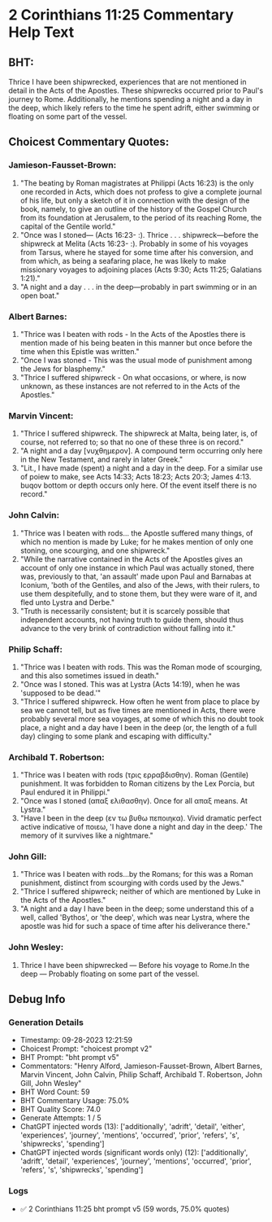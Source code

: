 # 2 Corinthians 11:25 Commentary Help Text

## BHT:
Thrice I have been shipwrecked, experiences that are not mentioned in detail in the Acts of the Apostles. These shipwrecks occurred prior to Paul's journey to Rome. Additionally, he mentions spending a night and a day in the deep, which likely refers to the time he spent adrift, either swimming or floating on some part of the vessel.

## Choicest Commentary Quotes:
### Jamieson-Fausset-Brown:
1. "The beating by Roman magistrates at Philippi (Acts 16:23) is the only one recorded in Acts, which does not profess to give a complete journal of his life, but only a sketch of it in connection with the design of the book, namely, to give an outline of the history of the Gospel Church from its foundation at Jerusalem, to the period of its reaching Rome, the capital of the Gentile world."
2. "Once was I stoned— (Acts 16:23- :). Thrice . . . shipwreck—before the shipwreck at Melita (Acts 16:23- :). Probably in some of his voyages from Tarsus, where he stayed for some time after his conversion, and from which, as being a seafaring place, he was likely to make missionary voyages to adjoining places (Acts 9:30; Acts 11:25; Galatians 1:21)."
3. "A night and a day . . . in the deep—probably in part swimming or in an open boat."

### Albert Barnes:
1. "Thrice was I beaten with rods - In the Acts of the Apostles there is mention made of his being beaten in this manner but once before the time when this Epistle was written."
2. "Once I was stoned - This was the usual mode of punishment among the Jews for blasphemy."
3. "Thrice I suffered shipwreck - On what occasions, or where, is now unknown, as these instances are not referred to in the Acts of the Apostles."

### Marvin Vincent:
1. "Thrice I suffered shipwreck. The shipwreck at Malta, being later, is, of course, not referred to; so that no one of these three is on record."
2. "A night and a day [νυχθημερον]. A compound term occurring only here in the New Testament, and rarely in later Greek."
3. "Lit., I have made (spent) a night and a day in the deep. For a similar use of poiew to make, see Acts 14:33; Acts 18:23; Acts 20:3; James 4:13. buqov bottom or depth occurs only here. Of the event itself there is no record."

### John Calvin:
1. "Thrice was I beaten with rods... the Apostle suffered many things, of which no mention is made by Luke; for he makes mention of only one stoning, one scourging, and one shipwreck."
2. "While the narrative contained in the Acts of the Apostles gives an account of only one instance in which Paul was actually stoned, there was, previously to that, 'an assault' made upon Paul and Barnabas at Iconium, 'both of the Gentiles, and also of the Jews, with their rulers, to use them despitefully, and to stone them, but they were ware of it, and fled unto Lystra and Derbe."
3. "Truth is necessarily consistent; but it is scarcely possible that independent accounts, not having truth to guide them, should thus advance to the very brink of contradiction without falling into it."

### Philip Schaff:
1. "Thrice was I beaten with rods. This was the Roman mode of scourging, and this also sometimes issued in death."
2. "Once was I stoned. This was at Lystra (Acts 14:19), when he was 'supposed to be dead.'"
3. "Thrice I suffered shipwreck. How often he went from place to place by sea we cannot tell, but as five times are mentioned in Acts, there were probably several more sea voyages, at some of which this no doubt took place, a night and a day have I been in the deep (or, the length of a full day) clinging to some plank and escaping with difficulty."

### Archibald T. Robertson:
1. "Thrice was I beaten with rods (τρις ερραβδισθην). Roman (Gentile) punishment. It was forbidden to Roman citizens by the Lex Porcia, but Paul endured it in Philippi."
2. "Once was I stoned (απαξ ελιθασθην). Once for all απαξ means. At Lystra."
3. "Have I been in the deep (εν τω βυθω πεποιηκα). Vivid dramatic perfect active indicative of ποιεω, 'I have done a night and day in the deep.' The memory of it survives like a nightmare."

### John Gill:
1. "Thrice was I beaten with rods...by the Romans; for this was a Roman punishment, distinct from scourging with cords used by the Jews."
2. "Thrice I suffered shipwreck; neither of which are mentioned by Luke in the Acts of the Apostles."
3. "A night and a day I have been in the deep; some understand this of a well, called 'Bythos', or 'the deep', which was near Lystra, where the apostle was hid for such a space of time after his deliverance there."

### John Wesley:
1. Thrice I have been shipwrecked — Before his voyage to Rome.In the deep — Probably floating on some part of the vessel.


## Debug Info
### Generation Details
- Timestamp: 09-28-2023 12:21:59
- Choicest Prompt: "choicest prompt v2"
- BHT Prompt: "bht prompt v5"
- Commentators: "Henry Alford, Jamieson-Fausset-Brown, Albert Barnes, Marvin Vincent, John Calvin, Philip Schaff, Archibald T. Robertson, John Gill, John Wesley"
- BHT Word Count: 59
- BHT Commentary Usage: 75.0%
- BHT Quality Score: 74.0
- Generate Attempts: 1 / 5
- ChatGPT injected words (13):
	['additionally', 'adrift', 'detail', 'either', 'experiences', 'journey', 'mentions', 'occurred', 'prior', 'refers', 's', 'shipwrecks', 'spending']
- ChatGPT injected words (significant words only) (12):
	['additionally', 'adrift', 'detail', 'experiences', 'journey', 'mentions', 'occurred', 'prior', 'refers', 's', 'shipwrecks', 'spending']

### Logs
- ✅ 2 Corinthians 11:25 bht prompt v5 (59 words, 75.0% quotes)